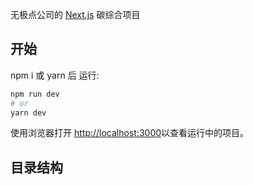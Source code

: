 无极点公司的 [Next.js](https://nextjs.org/) 碳综合项目

## 开始

npm i 或 yarn 后 运行:

```bash
npm run dev
# or
yarn dev
```

使用浏览器打开 [http://localhost:3000](http://localhost:3000)以查看运行中的项目。 

## 目录结构




